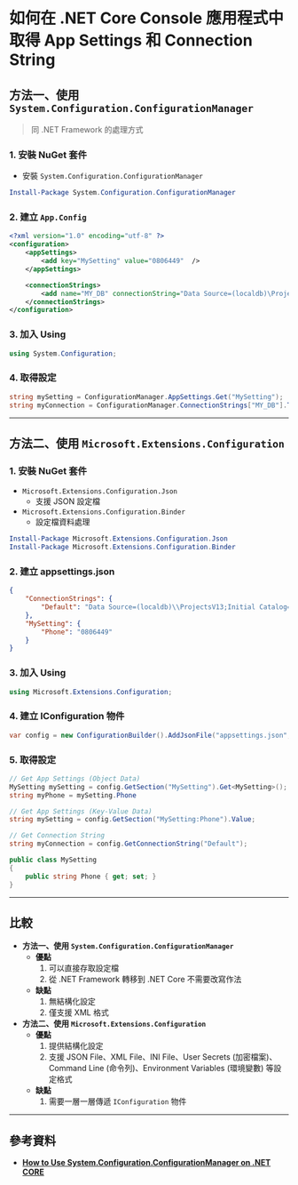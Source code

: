 # 如何在 .NET Core Console 應用程式中取得 App Settings 和 Connection String

## 方法一、使用 `System.Configuration.ConfigurationManager`

> 同 .NET Framework 的處理方式

### 1. 安裝 NuGet 套件

* 安裝 `System.Configuration.ConfigurationManager`

```powershell
Install-Package System.Configuration.ConfigurationManager
```



### 2. 建立 `App.Config`

```xml
<?xml version="1.0" encoding="utf-8" ?>
<configuration>
    <appSettings>
        <add key="MySetting" value="0806449"  />
    </appSettings>

    <connectionStrings>
        <add name="MY_DB" connectionString="Data Source=(localdb)\ProjectsV13;Initial Catalog=MyDB;Application Name=MyDB" />
    </connectionStrings>
</configuration>
```



### 3. 加入 Using

```c#
using System.Configuration;
```



### 4. 取得設定

```c#
string mySetting = ConfigurationManager.AppSettings.Get("MySetting");
string myConnection = ConfigurationManager.ConnectionStrings["MY_DB"].ToString();
```



---

## 方法二、使用 `Microsoft.Extensions.Configuration`

### 1. 安裝 NuGet 套件

* `Microsoft.Extensions.Configuration.Json`
    * 支援 JSON 設定檔
* `Microsoft.Extensions.Configuration.Binder`
    * 設定檔資料處理

```powershell
Install-Package Microsoft.Extensions.Configuration.Json
Install-Package Microsoft.Extensions.Configuration.Binder
```



### 2. 建立 appsettings.json

```json
{
    "ConnectionStrings": {
        "Default": "Data Source=(localdb)\\ProjectsV13;Initial Catalog=MyDB;Application Name=MyDB"
    },
    "MySetting": {
        "Phone": "0806449"
    }
}
```



### 3. 加入 Using

```c#
using Microsoft.Extensions.Configuration;
```



### 4. 建立 IConfiguration 物件

```c#
var config = new ConfigurationBuilder().AddJsonFile("appsettings.json", optional: true, reloadOnChange: true).Build();
```



### 5. 取得設定

```c#
// Get App Settings (Object Data)
MySetting mySetting = config.GetSection("MySetting").Get<MySetting>();
string myPhone = mySetting.Phone

// Get App Settings (Key-Value Data)
string mySetting = config.GetSection("MySetting:Phone").Value;

// Get Connection String
string myConnection = config.GetConnectionString("Default");
```



```c#
public class MySetting
{
    public string Phone { get; set; }
}
```



---



## 比較

* **方法一、使用 `System.Configuration.ConfigurationManager`**
    * **優點**
        1. 可以直接存取設定檔
        2. 從 .NET Framework 轉移到 .NET Core 不需要改寫作法
    * **缺點**
        1. 無結構化設定
        2. 僅支援 XML 格式
* **方法二、使用 `Microsoft.Extensions.Configuration`**
    * **優點**
        1. 提供結構化設定
        2. 支援 JSON File、XML File、INI File、User Secrets (加密檔案)、Command Line (命令列)、Environment Variables (環境變數) 等設定格式
    * **缺點**
        1. 需要一層一層傳遞 `IConfiguration` 物件



---



## 參考資料

* **[How to Use System.Configuration.ConfigurationManager on .NET CORE](https://www.itnota.com/use-system-configuration-configurationmanager-dot-net-core/)**